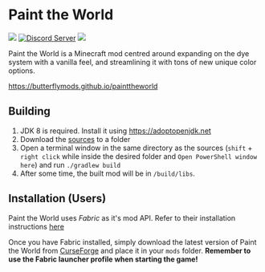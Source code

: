 # Paint the World

[![](https://img.shields.io/badge/api-fabric-orange.svg?style=flat-square)](https://www.curseforge.com/minecraft/mc-mods/fabric-api/files)
[![Discord Server](https://img.shields.io/discord/264223497885188096.svg?color=blueviolet&style=flat-square)](https://discord.gg/hnVwA9W)
[![](https://img.shields.io/github/v/release/butterflymods/painttheworld?include_prereleases&style=flat-square)](https://github.com/butterflymods/painttheworld/releases)

Paint the World is a Minecraft mod centred around expanding on the dye system with a vanilla feel, and streamlining it with tons of new unique color options.

https://butterflymods.github.io/painttheworld

## Building
1. JDK 8 is required. Install it using https://adoptopenjdk.net
2. Download the [sources]() to a folder
2. Open a terminal window in the same directory as the sources (`shift` + `right click` while inside the desired folder and `Open PowerShell window here`) and run `./gradlew build`
3. After some time, the built mod will be in `/build/libs`.

## Installation (Users)
Paint the World uses *Fabric* as it's mod API. Refer to their installation instructions [here](https://fabricmc.net#installation)

Once you have Fabric installed, simply download the latest version of Paint the World from [CurseForge](https://curseforge.com/minecraft/mc-mods/paint-the-world/files) and place it in your `mods` folder.
**Remember to use the Fabric launcher profile when starting the game!**
